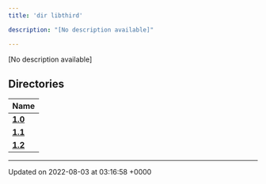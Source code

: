 ```yaml
---
title: 'dir libthird'

description: "[No description available]"

---
```







[No description available]

## Directories

| Name           |
| -------------- |
| **[1.0](/documentation/code/gambit_sphinx/files/dir_8f73f5946d66c349bdd8f7018e5320bf/#dir-1.0)**  |
| **[1.1](/documentation/code/gambit_sphinx/files/dir_a845c478c438a6141c8d029c79108bfd/#dir-1.1)**  |
| **[1.2](/documentation/code/gambit_sphinx/files/dir_7f992b9dc14fc5ffaba8620ee097a6ff/#dir-1.2)**  |






-------------------------------

Updated on 2022-08-03 at 03:16:58 +0000
